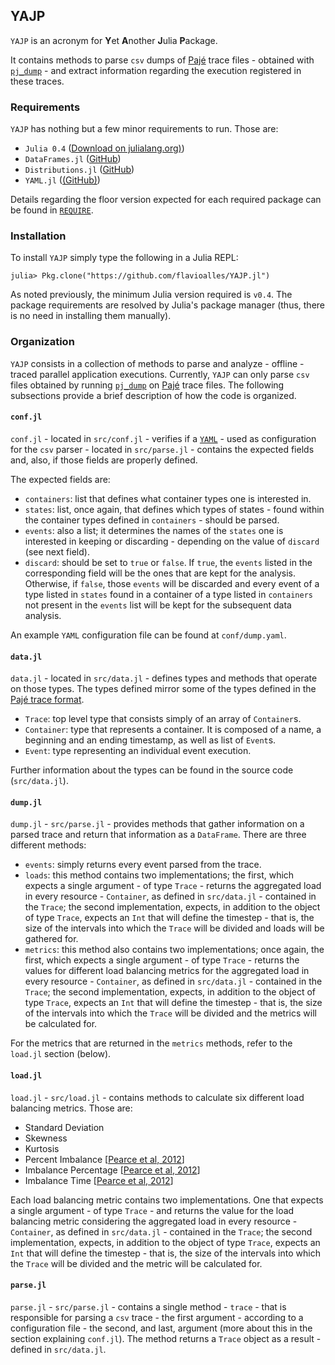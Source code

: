 ## YAJP

`YAJP` is an acronym for **Y**et **A**nother **J**ulia **P**ackage.

It contains methods to parse `csv` dumps of [Pajé](http://paje.sourceforge.net/download/publication/lang-paje.pdf) trace files - obtained with [`pj_dump`](https://github.com/schnorr/pajeng/wiki/pj_dump) - and extract information regarding the execution registered in these traces.

### Requirements

`YAJP` has nothing but a few minor requirements to run. Those are:

* `Julia 0.4` ([Download on julialang.org)](http://julialang.org/downloads/))
* `DataFrames.jl` ([GitHub](https://github.com/JuliaStats/DataFrames.jl))
* `Distributions.jl` ([GitHub](https://github.com/JuliaStats/Distributions.jl))
* `YAML.jl` ([(GitHub)](https://github.com/dcjones/YAML.jl))

Details regarding the floor version expected for each required package can be found in [`REQUIRE`](REQUIRE).

### Installation

To install `YAJP` simply type the following in a Julia REPL:

    julia> Pkg.clone("https://github.com/flavioalles/YAJP.jl")

As noted previously, the minimum Julia version required is `v0.4`. The package requirements are resolved by Julia's package manager (thus, there is no need in installing them manually).

### Organization

`YAJP` consists in a collection of methods to parse and analyze - offline - traced parallel application executions. Currently, `YAJP` can only parse `csv` files obtained by running [`pj_dump`](https://github.com/schnorr/pajeng/wiki/pj_dump) on [Pajé](http://paje.sourceforge.net/download/publication/lang-paje.pdf) trace files. The following subsections provide a brief description of how the code is organized.

#### `conf.jl`

`conf.jl` - located in `src/conf.jl` - verifies if a [`YAML`](https://en.wikipedia.org/wiki/YAML) - used as configuration for the `csv` parser - located in `src/parse.jl` - contains the expected fields and, also, if those fields are properly defined.

The expected fields are:

* `containers`: list that defines what container types one is interested in.
* `states`: list, once again, that defines which types of states - found within the container types defined in `containers` - should be parsed.
* `events`: also a list; it determines the names of the `states` one is interested in keeping or discarding - depending on the value of `discard` (see next field).
* `discard`: should be set to `true` or `false`. If `true`, the `events` listed in the corresponding field will be the ones that are kept for the analysis. Otherwise, if `false`, those `events` will be discarded and every event of a type listed in `states` found in a container of a type listed in `containers` not present in the `events` list will be kept for the subsequent data analysis.

An example `YAML` configuration file can be found at `conf/dump.yaml`.

#### `data.jl`

`data.jl` - located in `src/data.jl` - defines types and methods that operate on those types. The types defined mirror some of the types defined in the [Pajé trace format](http://paje.sourceforge.net/download/publication/lang-paje.pdf).

* `Trace`: top level type that consists simply of an array of `Container`s.
* `Container`: type that represents a container. It is composed of a name, a beginning and an ending timestamp, as well as list of `Event`s.
* `Event`: type representing an individual event execution.

Further information about the types can be found in the source code (`src/data.jl`).

#### `dump.jl`

`dump.jl` - `src/parse.jl` - provides methods that gather information on a parsed trace and return that information as a `DataFrame`. There are three different methods:

* `events`: simply returns every event parsed from the trace.
* `loads`: this method contains two implementations; the first, which expects a single argument - of type `Trace` - returns the aggregated load in every resource - `Container`, as defined in `src/data.jl` - contained in the `Trace`; the second implementation, expects, in addition to the object of type `Trace`, expects an `Int` that will define the timestep - that is, the size of the intervals into which the `Trace` will be divided and loads will be gathered for.
* `metrics`: this method also contains two implementations; once again, the first, which expects a single argument - of type `Trace` - returns the values for different load balancing metrics for the aggregated load in every resource - `Container`, as defined in `src/data.jl` - contained in the `Trace`; the second implementation, expects, in addition to the object of type `Trace`, expects an `Int` that will define the timestep - that is, the size of the intervals into which the `Trace` will be divided and the metrics will be calculated for.

For the metrics that are returned in the `metrics` methods, refer to the `load.jl` section (below).

#### `load.jl`

`load.jl` - `src/load.jl` - contains methods to calculate six different load balancing metrics. Those are:

* Standard Deviation
* Skewness
* Kurtosis
* Percent Imbalance [[Pearce et al, 2012][Pearce et al, 2012]]
* Imbalance Percentage [[Pearce et al, 2012][DeRose et al, 2007]]
* Imbalance Time [[Pearce et al, 2012][DeRose et al, 2007]]

Each load balancing metric contains two implementations. One that expects a single argument - of type `Trace` - and returns the value for the load balancing metric considering the aggregated load in every resource - `Container`, as defined in `src/data.jl` - contained in the `Trace`; the second implementation, expects, in addition to the object of type `Trace`, expects an `Int` that will define the timestep - that is, the size of the intervals into which the `Trace` will be divided and the metric will be calculated for.

[Pearce et al, 2012]: http://dl.acm.org/citation.cfm?id=2304601
[DeRose et al, 2007]: http://link.springer.com/chapter/10.1007/978-3-540-74466-5_17

#### `parse.jl`

`parse.jl` - `src/parse.jl` - contains a single method - `trace` - that is responsible for parsing a `csv` trace - the first argument - according to a configuration file - the second, and last, argument (more about this in the section explaining `conf.jl`). The method returns a `Trace` object as a result - defined in `src/data.jl`.

